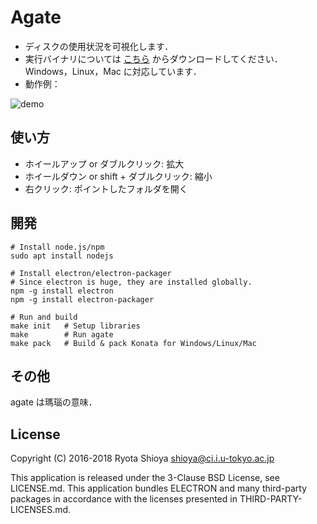 # Agate

* ディスクの使用状況を可視化します．
* 実行バイナリについては [こちら](https://github.com/shioyadan/agate/releases)
からダウンロードしてください．Windows，Linux，Mac に対応しています．
* 動作例：

![demo](https://github.com/shioyadan/agate/wiki/images/agate.gif)


## 使い方

* ホイールアップ or ダブルクリック: 拡大
* ホイールダウン or  shift + ダブルクリック: 縮小
* 右クリック: ポイントしたフォルダを開く


## 開発

    # Install node.js/npm
    sudo apt install nodejs

    # Install electron/electron-packager
    # Since electron is huge, they are installed globally.
    npm -g install electron
    npm -g install electron-packager

    # Run and build
    make init   # Setup libraries
    make        # Run agate
    make pack   # Build & pack Konata for Windows/Linux/Mac

## その他
agate は瑪瑙の意味．

## License

Copyright (C) 2016-2018 Ryota Shioya <shioya@ci.i.u-tokyo.ac.jp>

This application is released under the 3-Clause BSD License, see LICENSE.md.
This application bundles ELECTRON and many third-party packages in accordance with 
the licenses presented in THIRD-PARTY-LICENSES.md.
